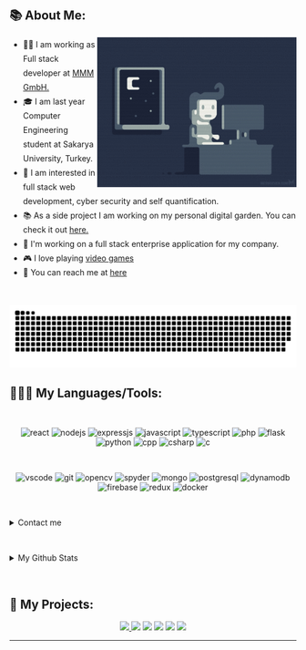 <!-- <img src="./Misc/waasiq-2.gif" /> -->

<p>&nbsp;</p>


## 📚 About Me:

<a href="https://github.com/waasiq/"><img align="right" width="350" height="263" src="./Misc/coding.gif"></a> 
<div align="left">
<ul style="line-height: 25px;" >
  <li> 👨‍💻 I am working as Full stack developer at <a href="https://www.mmmgroup.com/en">MMM GmbH. </a> </li>
  <li>🎓 I am last year Computer Engineering student at Sakarya University, Turkey.</li>
  <li>📙 I am interested in full stack web development, cyber security and 
  self quantification. </li>
  <li>📚 As a side project I am working on my personal digital garden.
  You can check it out <a href="https://github.com/waasiq/exobrain"> here.</a></li>
  <li>🎯 I'm working on a full stack enterprise application for my company.</li>
  <li>🎮 I love playing <a href="https://exobrain-waasiq.netlify.app/docs/games/" >video games</a></li>
  <li>📧 You can reach me at <a href="mailto:waasiqmasood@gmail.com">here</a></li>
</div>

<p>&nbsp;</p>

![Snake](https://raw.githubusercontent.com/waasiq/waasiq/983af7981b7422e64c764ad513e348cc4c1f665b/github-contribution-grid-snake.svg)

## 👨🏻‍💻 My Languages/Tools:
<div>
<p>&nbsp;</p>
<p align="center">
<img src="https://img.shields.io/badge/react-%2320232a.svg?style=for-the-badge&logo=react&logoColor=%2361DAFB" alt="react"/> 
<img src="https://img.shields.io/badge/node.js-%2343853D.svg?style=for-the-badge&logo=node.js&logoColor=white" alt="nodejs"/> 
<img src="https://img.shields.io/badge/express.js-%23404d59.svg?style=for-the-badge&logo=express&logoColor=%2361DAFB" alt="expressjs"/> 
<img src="https://img.shields.io/badge/javascript-%23323330.svg?style=for-the-badge&logo=javascript&logoColor=%23F7DF1E" alt="javascript"/> 
<img src="https://img.shields.io/badge/typescript-%23007ACC.svg?style=for-the-badge&logo=typescript&logoColor=white" alt="typescript"/> 
<img src="https://img.shields.io/badge/php-%23777BB4.svg?style=for-the-badge&logo=php&logoColor=white" alt="php"/> 
<img src="https://img.shields.io/badge/flask-%23000.svg?style=for-the-badge&logo=flask&logoColor=white" alt="flask"/>
<img src="https://img.shields.io/badge/python-%2314354C.svg?style=for-the-badge&logo=python&logoColor=white" alt="python"/> 
<img src="https://img.shields.io/badge/c++-%2300599C.svg?style=for-the-badge&logo=c%2B%2B&logoColor=white" alt="cpp"/> 
<img src="https://img.shields.io/badge/c%23-%23239120.svg?style=for-the-badge&logo=c-sharp&logoColor=white" alt="csharp"/> 
<img src="https://img.shields.io/badge/c-%2300599C.svg?style=for-the-badge&logo=c&logoColor=white" alt="c"/> 
</p>

<p>&nbsp;</p>
<p align="center">
<img  alt='vscode' src="https://img.shields.io/badge/Visual%20Studio%20Code-0078d7.svg?style=for-the-badge&logo=visual-studio-code&logoColor=white" />
<img  alt='git' src="https://img.shields.io/badge/git-%23F05033.svg?style=for-the-badge&logo=git&logoColor=white" />
<img  alt='opencv' src="https://img.shields.io/badge/opencv-%23white.svg?style=for-the-badge&logo=opencv&logoColor=white" />
<img src="https://img.shields.io/badge/Spyder-838485?style=for-the-badge&logo=spyder%20ide&logoColor=maroon" alt="spyder" /> 
<img src="https://img.shields.io/badge/MongoDB-%234ea94b.svg?style=for-the-badge&logo=mongodb&logoColor=white" alt="mongo" />
<img src="https://img.shields.io/badge/postgres-%23316192.svg?style=for-the-badge&logo=postgresql&logoColor=white" alt="postgresql" />
<img src="https://img.shields.io/badge/Amazon%20DynamoDB-4053D6?style=for-the-badge&logo=Amazon%20DynamoDB&logoColor=white" alt="dynamodb" />
<img src="https://img.shields.io/badge/firebase-%23039BE5.svg?style=for-the-badge&logo=firebase" alt="firebase" />
<img src="https://img.shields.io/badge/redux-%23593d88.svg?style=for-the-badge&logo=redux&logoColor=white" alt="redux" />
<img src="https://img.shields.io/badge/docker-%230db7ed.svg?style=for-the-badge&logo=docker&logoColor=white" alt="docker" />
</p>
</div>

<p>&nbsp;</p>



<details>
<summary>Contact me</summary>

## ☎️ Contact Me:


  ---
<p align="center">
<a href="mailto:waasiqmasood@gmail.com"><img src='https://img.shields.io/badge/Gmail-D14836?style=for-the-badge&logo=gmail&logoColor=white' alt='gmail'></a>
<a href="https://www.linkedin.com/in/iwaasiq"/><img src='https://img.shields.io/badge/linkedin-%230077B5.svg?style=for-the-badge&logo=linkedin&logoColor=white' alt='linkedin'></a>

</details>

<p>&nbsp;</p>

<details>
<summary>My Github Stats</summary>

## 📈 My Github Stats:     <a href="https://github.com/waasiq"> <img src="https://komarev.com/ghpvc/?username=waasiq&label=Profile+Views&color=2e8b57&style=flat" /></a>

  ---
<a href="https://github.com/waasiq">
  <img height="160px" src="https://github-readme-stats.vercel.app/api?username=waasiq&theme=tokyonight&count_private=true&include_all_commits=true&show_icons=true&hide_border=true&border_radius=15&line_height=24" /></a>
<a href="https://github.com/waasiq/">
  <img height="160px" src="https://github-readme-stats.vercel.app/api/top-langs/?username=waasiq&theme=tokyonight&langs_count=6&layout=compact&hide_border=true&border_radius=15&line_height=24&card_width=380&" /></a>
  
  ---
  
<p align="center">
<a href="https://github.com/waasiq/">
  <img src="http://github-readme-streak-stats.herokuapp.com?user=waasiq&theme=tokyonight&date_format=M%20j%5B%2C%20Y%5D" alt='stats' />
</a>

  ---
  
</details>
  
<p>&nbsp;</p>

<!-- PROJECTS -->

## 🚀 My Projects:
<p align="center">
  <a href="https://github.com/waasiq/yakamoz">
  <img src="https://github-readme-stats.vercel.app/api/pin/?username=waasiq&repo=yakamoz&theme=tokyonight&hide_border=true&border_radius=15&&line_height=24" />
  </a>

  <a href="https://github.com/waasiq/facebook-clone-react">
  <img src="https://github-readme-stats.vercel.app/api/pin/?username=waasiq&repo=facebook-clone-react&theme=tokyonight&hide_border=true&border_radius=15&&line_height=24" /></a>

  <a href="https://github.com/waasiq/icare">
  <img src="https://github-readme-stats.vercel.app/api/pin/?username=waasiq&repo=icare&theme=tokyonight&hide_border=true&border_radius=15&&line_height=24" /></a>


  <a href="https://github.com/waasiq/project-euler">
  <img src="https://github-readme-stats.vercel.app/api/pin/?username=waasiq&repo=project-euler&theme=tokyonight&hide_border=true&border_radius=15&&line_height=24" /></a>

  <a href="https://github.com/waasiq/leetcode">
  <img src="https://github-readme-stats.vercel.app/api/pin/?username=waasiq&repo=leetcode&theme=tokyonight&hide_border=true&border_radius=15&&line_height=24" /></a>

  <a href="https://github.com/waasiq/cancerware">
  <img src="https://github-readme-stats.vercel.app/api/pin/?username=waasiq&theme=tokyonight&repo=cancerware&hide_border=true&border_radius=15&&line_height=24" /></a>
  
  


  ---
